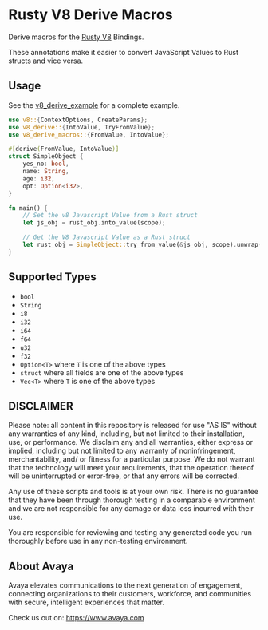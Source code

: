 # Rusty V8 Derive Macros

Derive macros for the [Rusty V8](https://github.com/denoland/rusty_v8) Bindings.

These annotations make it easier to convert JavaScript Values to Rust structs and vice versa.

## Usage

See the [v8_derive_example](https://github.com/mibes404/v8_derive/tree/main/v8_derive_sample) for a complete example.

```rust
use v8::{ContextOptions, CreateParams};
use v8_derive::{IntoValue, TryFromValue};
use v8_derive_macros::{FromValue, IntoValue};

#[derive(FromValue, IntoValue)]
struct SimpleObject {
    yes_no: bool,
    name: String,
    age: i32,
    opt: Option<i32>,
}

fn main() {
    // Set the v8 Javascript Value from a Rust struct
    let js_obj = rust_obj.into_value(scope);

    // Get the V8 Javascript Value as a Rust struct
    let rust_obj = SimpleObject::try_from_value(&js_obj, scope).unwrap();
}
```

## Supported Types

- `bool`
- `String`
- `i8`
- `i32`
- `i64`
- `f64`
- `u32`
- `f32`
- `Option<T>` where `T` is one of the above types
- `struct` where all fields are one of the above types
- `Vec<T>` where `T` is one of the above types

## DISCLAIMER

Please note: all content in this repository is released for use "AS IS" without any warranties of any kind, including, but not limited to their installation, use, or performance. We disclaim any and all warranties, either express or implied, including but not limited to any warranty of noninfringement, merchantability, and/ or fitness for a particular purpose. We do not warrant that the technology will meet your requirements, that the operation thereof will be uninterrupted or error-free, or that any errors will be corrected.

Any use of these scripts and tools is at your own risk. There is no guarantee that they have been through thorough testing in a comparable environment and we are not responsible for any damage or data loss incurred with their use.

You are responsible for reviewing and testing any generated code you run thoroughly before use in any non-testing environment.

## About Avaya

Avaya elevates communications to the next generation of engagement, connecting organizations to their customers, workforce, and communities with secure, intelligent experiences that matter.

Check us out on: https://www.avaya.com